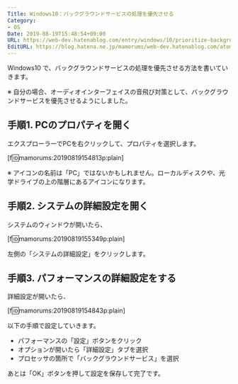 ```yaml
---
Title: Windows10：バックグラウンドサービスの処理を優先させる
Category:
- OS
Date: 2019-08-19T15:48:54+09:00
URL: https://web-dev.hatenablog.com/entry/windows/10/prioritize-background-services
EditURL: https://blog.hatena.ne.jp/mamorums/web-dev.hatenablog.com/atom/entry/26006613399892726
---
```


Windows10 で、バックグラウンドサービスの処理を優先させる方法を書いていきます。

※ 自分の場合、オーディオインターフェイスの音飛び対策として、バックグラウンドサービスを優先させるようにしました。


## 手順1. PCのプロパティを開く
エクスプローラーでPCを右クリックして、プロパティを選択します。

[f:id:mamorums:20190819154813p:plain]

※ アイコンの名前は「PC」ではないかもしれません。ローカルディスクや、光学ドライブの上の階層にあるアイコンになります。


## 手順2. システムの詳細設定を開く
システムのウィンドウが開いたら、

[f:id:mamorums:20190819155349p:plain]

左側の「システムの詳細設定」をクリックします。


## 手順3. パフォーマンスの詳細設定をする
詳細設定が開いたら、

[f:id:mamorums:20190819154843p:plain]

以下の手順で設定していきます。

- パフォーマンスの「設定」ボタンをクリック
- オプションが開いたら「詳細設定」タブを選択
- プロセッサの箇所で「バックグラウンドサービス」を選択

あとは「OK」ボタンを押して設定を保存して完了です。


